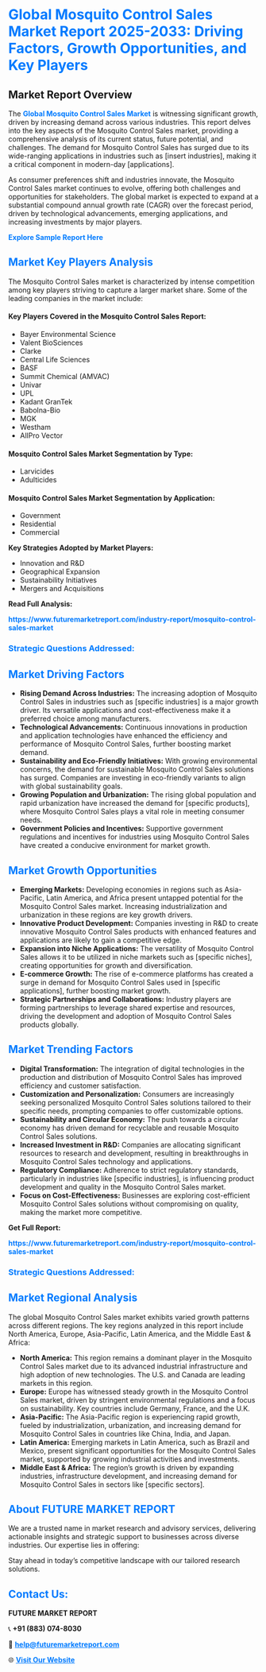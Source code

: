 <h1 style="color: #007BFF;">Global Mosquito Control Sales Market Report 2025-2033: Driving Factors, Growth Opportunities, and Key Players</h1>

<section id="overview">
<h2>Market Report Overview</h2>
<p>The <a href="https://www.futuremarketreport.com/industry-report/mosquito-control-sales-market" style="color: #007BFF; text-decoration: none;"><strong>Global Mosquito Control Sales Market</strong></a> is witnessing significant growth, driven by increasing demand across various industries. This report delves into the key aspects of the Mosquito Control Sales market, providing a comprehensive analysis of its current status, future potential, and challenges. The demand for Mosquito Control Sales has surged due to its wide-ranging applications in industries such as [insert industries], making it a critical component in modern-day [applications].</p>
<p>As consumer preferences shift and industries innovate, the Mosquito Control Sales market continues to evolve, offering both challenges and opportunities for stakeholders. The global market is expected to expand at a substantial compound annual growth rate (CAGR) over the forecast period, driven by technological advancements, emerging applications, and increasing investments by major players.</p>
</section>

<section id="overview">
<p><a href="https://www.futuremarketreport.com/request-sample/reportId=104622" style="color: #007BFF; text-decoration: none;"><strong>Explore Sample Report Here</strong></a></p>
</section>

<section id="key-players">
<h2 style="color: #007BFF;">Market Key Players Analysis</h2>
<p>The Mosquito Control Sales market is characterized by intense competition among key players striving to capture a larger market share. Some of the leading companies in the market include:</p>
<h4>Key Players Covered in the Mosquito Control Sales Report:</h4>
<ul><li>Bayer Environmental Science</li><li>Valent BioSciences</li><li>Clarke</li><li>Central Life Sciences</li><li>BASF</li><li>Summit Chemical (AMVAC)</li><li>Univar</li><li>UPL</li><li>Kadant GranTek</li><li>Babolna-Bio</li><li>MGK</li><li>Westham</li><li>AllPro Vector</li></ul>
<h4>Mosquito Control Sales Market Segmentation by Type:</h4>
<ul><li>Larvicides</li><li>Adulticides</li></ul>

<h4>Mosquito Control Sales Market Segmentation by Application:</h4>
<ul><li>Government</li><li>Residential</li><li>Commercial</li></ul>
<p><strong>Key Strategies Adopted by Market Players:</strong></p>
<ul>
<li>Innovation and R&D</li>
<li>Geographical Expansion</li>
<li>Sustainability Initiatives</li>
<li>Mergers and Acquisitions</li>
</ul>
</section>

<section>
<p><strong>Read Full Analysis: </strong></p><a href="https://www.futuremarketreport.com/industry-report/mosquito-control-sales-market" style="color: #007BFF; text-decoration: none;"><strong>https://www.futuremarketreport.com/industry-report/mosquito-control-sales-market</strong></a>
<h3 style="color: #007BFF;">Strategic Questions Addressed:</h3>
</section>

<section id="driving-factors">
<h2 style="color: #007BFF;">Market Driving Factors</h2>
<ul>
<li><strong>Rising Demand Across Industries:</strong> The increasing adoption of Mosquito Control Sales in industries such as [specific industries] is a major growth driver. Its versatile applications and cost-effectiveness make it a preferred choice among manufacturers.</li>
<li><strong>Technological Advancements:</strong> Continuous innovations in production and application technologies have enhanced the efficiency and performance of Mosquito Control Sales, further boosting market demand.</li>
<li><strong>Sustainability and Eco-Friendly Initiatives:</strong> With growing environmental concerns, the demand for sustainable Mosquito Control Sales solutions has surged. Companies are investing in eco-friendly variants to align with global sustainability goals.</li>
<li><strong>Growing Population and Urbanization:</strong> The rising global population and rapid urbanization have increased the demand for [specific products], where Mosquito Control Sales plays a vital role in meeting consumer needs.</li>
<li><strong>Government Policies and Incentives:</strong> Supportive government regulations and incentives for industries using Mosquito Control Sales have created a conducive environment for market growth.</li>
</ul>
</section>

<section id="growth-opportunities">
<h2 style="color: #007BFF;">Market Growth Opportunities</h2>
<ul>
<li><strong>Emerging Markets:</strong> Developing economies in regions such as Asia-Pacific, Latin America, and Africa present untapped potential for the Mosquito Control Sales market. Increasing industrialization and urbanization in these regions are key growth drivers.</li>
<li><strong>Innovative Product Development:</strong> Companies investing in R&D to create innovative Mosquito Control Sales products with enhanced features and applications are likely to gain a competitive edge.</li>
<li><strong>Expansion into Niche Applications:</strong> The versatility of Mosquito Control Sales allows it to be utilized in niche markets such as [specific niches], creating opportunities for growth and diversification.</li>
<li><strong>E-commerce Growth:</strong> The rise of e-commerce platforms has created a surge in demand for Mosquito Control Sales used in [specific applications], further boosting market growth.</li>
<li><strong>Strategic Partnerships and Collaborations:</strong> Industry players are forming partnerships to leverage shared expertise and resources, driving the development and adoption of Mosquito Control Sales products globally.</li>
</ul>
</section>

<section id="trending-factors">
<h2 style="color: #007BFF;">Market Trending Factors</h2>
<ul>
<li><strong>Digital Transformation:</strong> The integration of digital technologies in the production and distribution of Mosquito Control Sales has improved efficiency and customer satisfaction.</li>
<li><strong>Customization and Personalization:</strong> Consumers are increasingly seeking personalized Mosquito Control Sales solutions tailored to their specific needs, prompting companies to offer customizable options.</li>
<li><strong>Sustainability and Circular Economy:</strong> The push towards a circular economy has driven demand for recyclable and reusable Mosquito Control Sales solutions.</li>
<li><strong>Increased Investment in R&D:</strong> Companies are allocating significant resources to research and development, resulting in breakthroughs in Mosquito Control Sales technology and applications.</li>
<li><strong>Regulatory Compliance:</strong> Adherence to strict regulatory standards, particularly in industries like [specific industries], is influencing product development and quality in the Mosquito Control Sales market.</li>
<li><strong>Focus on Cost-Effectiveness:</strong> Businesses are exploring cost-efficient Mosquito Control Sales solutions without compromising on quality, making the market more competitive.</li>
</ul>
</section>

<section>
<p><strong>Get Full Report: </strong></p><a href="https://www.futuremarketreport.com/industry-report/mosquito-control-sales-market" style="color: #007BFF; text-decoration: none;"><strong>https://www.futuremarketreport.com/industry-report/mosquito-control-sales-market</strong></a>
<h3 style="color: #007BFF;">Strategic Questions Addressed:</h3>
</section>


<section id="regional-analysis">
<h2 style="color: #007BFF;">Market Regional Analysis</h2>
<p>The global Mosquito Control Sales market exhibits varied growth patterns across different regions. The key regions analyzed in this report include North America, Europe, Asia-Pacific, Latin America, and the Middle East & Africa:</p>
<ul>
<li><strong>North America:</strong> This region remains a dominant player in the Mosquito Control Sales market due to its advanced industrial infrastructure and high adoption of new technologies. The U.S. and Canada are leading markets in this region.</li>
<li><strong>Europe:</strong> Europe has witnessed steady growth in the Mosquito Control Sales market, driven by stringent environmental regulations and a focus on sustainability. Key countries include Germany, France, and the U.K.</li>
<li><strong>Asia-Pacific:</strong> The Asia-Pacific region is experiencing rapid growth, fueled by industrialization, urbanization, and increasing demand for Mosquito Control Sales in countries like China, India, and Japan.</li>
<li><strong>Latin America:</strong> Emerging markets in Latin America, such as Brazil and Mexico, present significant opportunities for the Mosquito Control Sales market, supported by growing industrial activities and investments.</li>
<li><strong>Middle East & Africa:</strong> The region’s growth is driven by expanding industries, infrastructure development, and increasing demand for Mosquito Control Sales in sectors like [specific sectors].</li>
</ul>
</section>

<footer>
<h2 style="color: #007BFF;">About FUTURE MARKET REPORT</h2>
<p>We are a trusted name in market research and advisory services, delivering actionable insights and strategic support to businesses across diverse industries. Our expertise lies in offering:</p>

<p>Stay ahead in today’s competitive landscape with our tailored research solutions.</p>

<h2 style="color: #007BFF;">Contact Us:</h2>
<p><strong>FUTURE MARKET REPORT</strong></p>
<p>📞 <strong>+91 (883) 074-8030</strong></p>
<p>📧 <strong><a href="mailto:help@futuremarketreport.com" style="color: #007BFF;">help@futuremarketreport.com</a></strong></p>
<p>🌐 <strong><a href="https://www.futuremarketreport.com/" style="color: #007BFF;">Visit Our Website</a></strong></p>
</footer>
